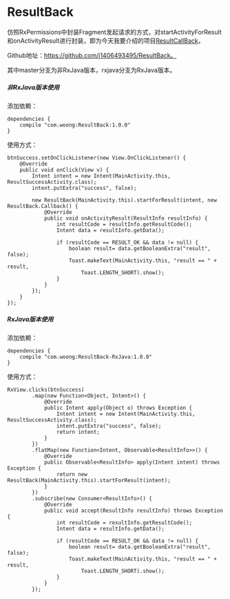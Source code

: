 # ResultBack
仿照RxPermissions中封装Fragment发起请求的方式，对startActivityForResult和onActivityResult进行封装，即为今天我要介绍的项目[ResultCallBack](https://github.com/j1406493495/ResultBack)，

Github地址：https://github.com/j1406493495/ResultBack。

其中master分支为非RxJava版本，rxjava分支为RxJava版本。

##### 非RxJava版本使用

添加依赖：

```
dependencies {
    compile "com.woong:ResultBack:1.0.0"
}
```

使用方式：

```
btnSuccess.setOnClickListener(new View.OnClickListener() {
	@Override
	public void onClick(View v) {
		Intent intent = new Intent(MainActivity.this, ResultSuccessActivity.class);
		intent.putExtra("success", false);

		new ResultBack(MainActivity.this).startForResult(intent, new ResultBack.Callback() {
			@Override
			public void onActivityResult(ResultInfo resultInfo) {
				int resultCode = resultInfo.getResultCode();
				Intent data = resultInfo.getData();

				if (resultCode == RESULT_OK && data != null) {
					boolean result= data.getBooleanExtra("result", false);
					Toast.makeText(MainActivity.this, "result == " + result, 		
						Toast.LENGTH_SHORT).show();
				}
			}
		});
	}
});
```

##### RxJava版本使用

添加依赖：

```
dependencies {
    compile "com.woong:ResultBack-RxJava:1.0.0"
}
```

使用方式：

```
RxView.clicks(btnSuccess)
		.map(new Function<Object, Intent>() {
			@Override
			public Intent apply(Object o) throws Exception {
				Intent intent = new Intent(MainActivity.this, ResultSuccessActivity.class);
				intent.putExtra("success", false);
				return intent;
			}
		})
		.flatMap(new Function<Intent, Observable<ResultInfo>>() {
			@Override
			public Observable<ResultInfo> apply(Intent intent) throws Exception {
				return new ResultBack(MainActivity.this).startForResult(intent);
			}
		})
		.subscribe(new Consumer<ResultInfo>() {
			@Override
			public void accept(ResultInfo resultInfo) throws Exception {
				int resultCode = resultInfo.getResultCode();
				Intent data = resultInfo.getData();

				if (resultCode == RESULT_OK && data != null) {
					boolean result= data.getBooleanExtra("result", false);
					Toast.makeText(MainActivity.this, "result == " + result, 
						Toast.LENGTH_SHORT).show();
				}
			}
		});
```

